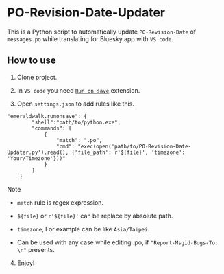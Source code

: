 # PO-Revision-Date-Updater

This is a Python script to automatically update `PO-Revision-Date` of `messages.po` while translating for Bluesky app with `VS code`.

## How to use

1. Clone project.

2. In `VS code` you need [`Run on save`](https://marketplace.visualstudio.com/items?itemName=emeraldwalk.RunOnSave) extension.

4. Open `settings.json` to add rules like this.

```
"emeraldwalk.runonsave": {
        "shell":"path/to/python.exe",
        "commands": [
            {
                "match": ".po",
                "cmd": "exec(open('path/to/PO-Revision-Date-Updater.py').read(), {'file_path': r'${file}', 'timezone': 'Your/Timezone'}))"
            }
        ]
    }
```

> [!NOTE]
>
> - `match` rule is regex expression.
>
> - `${file}` or `r'${file}'` can be replace by absolute path.
>
> - `timezone`, For example can be like `Asia/Taipei`.
>
> - Can be used with any case while editing .po, if `"Report-Msgid-Bugs-To: \n"` presents.

4. Enjoy!